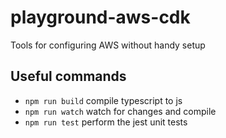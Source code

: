 # playground-aws-cdk

Tools for configuring AWS without handy setup

## Useful commands

- `npm run build` compile typescript to js
- `npm run watch` watch for changes and compile
- `npm run test` perform the jest unit tests
